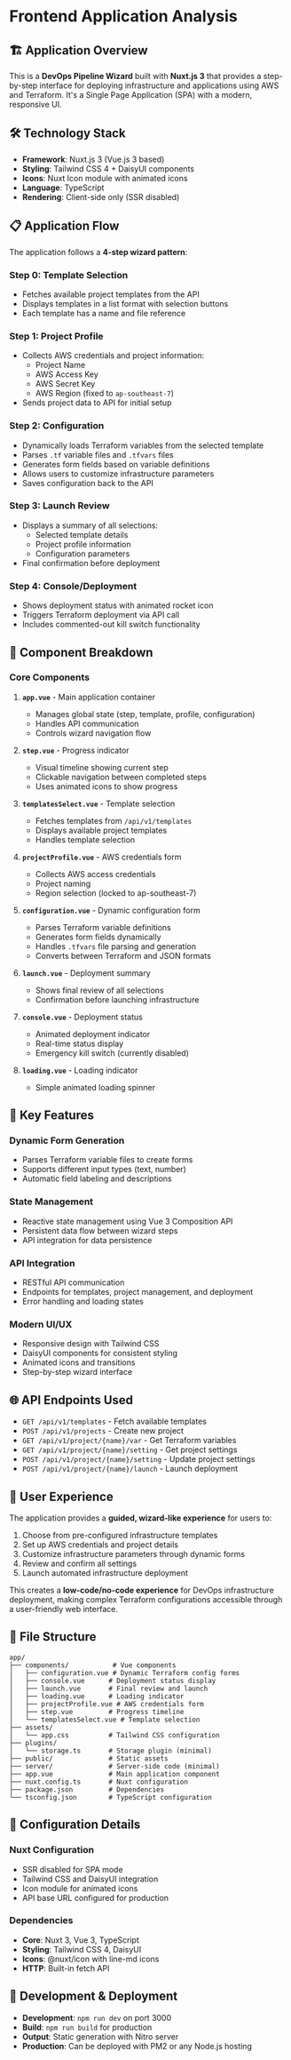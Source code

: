 # Frontend Application Analysis

## 🏗️ **Application Overview**
This is a **DevOps Pipeline Wizard** built with **Nuxt.js 3** that provides a step-by-step interface for deploying infrastructure and applications using AWS and Terraform. It's a Single Page Application (SPA) with a modern, responsive UI.

## 🛠️ **Technology Stack**
- **Framework**: Nuxt.js 3 (Vue.js 3 based)
- **Styling**: Tailwind CSS 4 + DaisyUI components
- **Icons**: Nuxt Icon module with animated icons
- **Language**: TypeScript
- **Rendering**: Client-side only (SSR disabled)

## 📋 **Application Flow**
The application follows a **4-step wizard pattern**:

### **Step 0: Template Selection**
- Fetches available project templates from the API
- Displays templates in a list format with selection buttons
- Each template has a name and file reference

### **Step 1: Project Profile**
- Collects AWS credentials and project information:
  - Project Name
  - AWS Access Key
  - AWS Secret Key
  - AWS Region (fixed to `ap-southeast-7`)
- Sends project data to API for initial setup

### **Step 2: Configuration**
- Dynamically loads Terraform variables from the selected template
- Parses `.tf` variable files and `.tfvars` files
- Generates form fields based on variable definitions
- Allows users to customize infrastructure parameters
- Saves configuration back to the API

### **Step 3: Launch Review**
- Displays a summary of all selections:
  - Selected template details
  - Project profile information
  - Configuration parameters
- Final confirmation before deployment

### **Step 4: Console/Deployment**
- Shows deployment status with animated rocket icon
- Triggers Terraform deployment via API call
- Includes commented-out kill switch functionality

## 🧩 **Component Breakdown**

### **Core Components**

1. **`app.vue`** - Main application container
   - Manages global state (step, template, profile, configuration)
   - Handles API communication
   - Controls wizard navigation flow

2. **`step.vue`** - Progress indicator
   - Visual timeline showing current step
   - Clickable navigation between completed steps
   - Uses animated icons to show progress

3. **`templatesSelect.vue`** - Template selection
   - Fetches templates from `/api/v1/templates`
   - Displays available project templates
   - Handles template selection

4. **`projectProfile.vue`** - AWS credentials form
   - Collects AWS access credentials
   - Project naming
   - Region selection (locked to ap-southeast-7)

5. **`configuration.vue`** - Dynamic configuration form
   - Parses Terraform variable definitions
   - Generates form fields dynamically
   - Handles `.tfvars` file parsing and generation
   - Converts between Terraform and JSON formats

6. **`launch.vue`** - Deployment summary
   - Shows final review of all selections
   - Confirmation before launching infrastructure

7. **`console.vue`** - Deployment status
   - Animated deployment indicator
   - Real-time status display
   - Emergency kill switch (currently disabled)

8. **`loading.vue`** - Loading indicator
   - Simple animated loading spinner

## 🔧 **Key Features**

### **Dynamic Form Generation**
- Parses Terraform variable files to create forms
- Supports different input types (text, number)
- Automatic field labeling and descriptions

### **State Management**
- Reactive state management using Vue 3 Composition API
- Persistent data flow between wizard steps
- API integration for data persistence

### **API Integration**
- RESTful API communication
- Endpoints for templates, project management, and deployment
- Error handling and loading states

### **Modern UI/UX**
- Responsive design with Tailwind CSS
- DaisyUI components for consistent styling
- Animated icons and transitions
- Step-by-step wizard interface

## 🌐 **API Endpoints Used**
- `GET /api/v1/templates` - Fetch available templates
- `POST /api/v1/projects` - Create new project
- `GET /api/v1/project/{name}/var` - Get Terraform variables
- `GET /api/v1/project/{name}/setting` - Get project settings
- `POST /api/v1/project/{name}/setting` - Update project settings
- `POST /api/v1/project/{name}/launch` - Launch deployment

## 🎯 **User Experience**
The application provides a **guided, wizard-like experience** for users to:
1. Choose from pre-configured infrastructure templates
2. Set up AWS credentials and project details
3. Customize infrastructure parameters through dynamic forms
4. Review and confirm all settings
5. Launch automated infrastructure deployment

This creates a **low-code/no-code experience** for DevOps infrastructure deployment, making complex Terraform configurations accessible through a user-friendly web interface.

## 📁 **File Structure**
```
app/
├── components/           # Vue components
│   ├── configuration.vue # Dynamic Terraform config forms
│   ├── console.vue      # Deployment status display
│   ├── launch.vue       # Final review and launch
│   ├── loading.vue      # Loading indicator
│   ├── projectProfile.vue # AWS credentials form
│   ├── step.vue         # Progress timeline
│   └── templatesSelect.vue # Template selection
├── assets/
│   └── app.css          # Tailwind CSS configuration
├── plugins/
│   └── storage.ts       # Storage plugin (minimal)
├── public/              # Static assets
├── server/              # Server-side code (minimal)
├── app.vue              # Main application component
├── nuxt.config.ts       # Nuxt configuration
├── package.json         # Dependencies
└── tsconfig.json        # TypeScript configuration
```

## 🔧 **Configuration Details**

### **Nuxt Configuration**
- SSR disabled for SPA mode
- Tailwind CSS and DaisyUI integration
- Icon module for animated icons
- API base URL configured for production

### **Dependencies**
- **Core**: Nuxt 3, Vue 3, TypeScript
- **Styling**: Tailwind CSS 4, DaisyUI
- **Icons**: @nuxt/icon with line-md icons
- **HTTP**: Built-in fetch API

## 🚀 **Development & Deployment**
- **Development**: `npm run dev` on port 3000
- **Build**: `npm run build` for production
- **Output**: Static generation with Nitro server
- **Production**: Can be deployed with PM2 or any Node.js hosting
